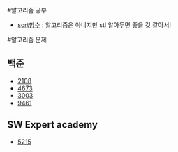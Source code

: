 #알고리즘 공부
- [sort함수](https://github.com/uniye/algorithm_theory/tree/main/sort%ED%95%A8%EC%88%98) : 알고리즘은 아니지만 stl 알아두면 좋을 것 같아서!

#알고리즘 문제

## 백준
- [2108](https://www.acmicpc.net/problem/2108)
- [4673](https://www.acmicpc.net/problem/4673)
- [3003](https://www.acmicpc.net/problem/3003)
- [9461](https://www.acmicpc.net/problem/9461)

## SW Expert academy
- [5215](https://swexpertacademy.com/main/code/problem/problemDetail.do?contestProbId=AWT-lPB6dHUDFAVT&)
